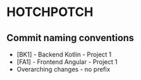 # HOTCHPOTCH

## Commit naming conventions

- \[BK1] - Backend Kotlin - Project 1
- \[FA1] - Frontend Angular - Project 1
- Overarching changes - no prefix

